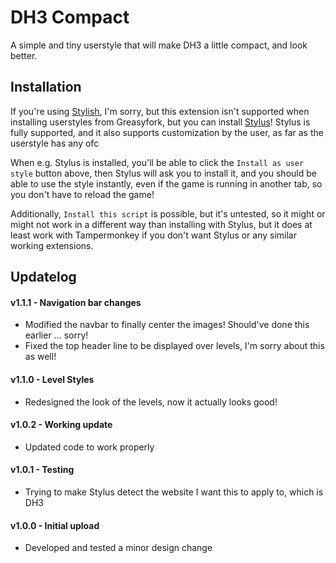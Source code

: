 # DH3 Compact

A simple and tiny userstyle that will make DH3 a little compact, and look better.

## Installation

If you're using [Stylish](https://chrome.google.com/webstore/detail/stylish-custom-themes-for/fjnbnpbmkenffdnngjfgmeleoegfcffe), I'm sorry, but this extension isn't supported when installing userstyles from Greasyfork, but you can install [Stylus](https://add0n.com/stylus.html)! Stylus is fully supported, and it also supports customization by the user, as far as the userstyle has any ofc

When e.g. Stylus is installed, you'll be able to click the `Install as user style` button above, then Stylus will ask you to install it, and you should be able to use the style instantly, even if the game is running in another tab, so you don't have to reload the game!

Additionally, `Install this script` is possible, but it's untested, so it might or might not work in a different way than installing with Stylus, but it does at least work with Tampermonkey if you don't want Stylus or any similar working extensions.

## Updatelog

#### v1.1.1 - Navigation bar changes

+ Modified the navbar to finally center the images! Should've done this earlier ... sorry!
+ Fixed the top header line to be displayed over levels, I'm sorry about this as well!

#### v1.1.0 - Level Styles

+ Redesigned the look of the levels, now it actually looks good!

#### v1.0.2 - Working update

+ Updated code to work properly

#### v1.0.1 - Testing

+ Trying to make Stylus detect the website I want this to apply to, which is DH3

#### v1.0.0 - Initial upload

+ Developed and tested a minor design change
